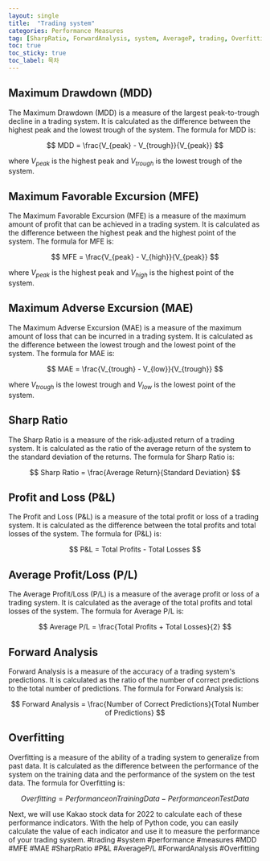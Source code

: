 ```yaml
---
layout: single
title:  "Trading system"
categories: Performance Measures
tag: [SharpRatio, ForwardAnalysis, system, AverageP, trading, Overfitting, measures, performance]
toc: true
toc_sticky: true
toc_label: 목차
---
```

## Maximum Drawdown (MDD)
The Maximum Drawdown (MDD) is a measure of the largest peak-to-trough decline in a trading system. It is calculated as the difference between the highest peak and the lowest trough of the system. The formula for MDD is:

$$ MDD = \frac{V_{peak} - V_{trough}}{V_{peak}} $$

where $V_{peak}$ is the highest peak and $V_{trough}$ is the lowest trough of the system.

## Maximum Favorable Excursion (MFE)
The Maximum Favorable Excursion (MFE) is a measure of the maximum amount of profit that can be achieved in a trading system. It is calculated as the difference between the highest peak and the highest point of the system. The formula for MFE is:

$$ MFE = \frac{V_{peak} - V_{high}}{V_{peak}} $$

where $V_{peak}$ is the highest peak and $V_{high}$ is the highest point of the system.

## Maximum Adverse Excursion (MAE)
The Maximum Adverse Excursion (MAE) is a measure of the maximum amount of loss that can be incurred in a trading system. It is calculated as the difference between the lowest trough and the lowest point of the system. The formula for MAE is:

$$ MAE = \frac{V_{trough} - V_{low}}{V_{trough}} $$

where $V_{trough}$ is the lowest trough and $V_{low}$ is the lowest point of the system.

## Sharp Ratio
The Sharp Ratio is a measure of the risk-adjusted return of a trading system. It is calculated as the ratio of the average return of the system to the standard deviation of the returns. The formula for Sharp Ratio is:

$$ Sharp Ratio = \frac{Average Return}{Standard Deviation} $$

## Profit and Loss (P&L)
The Profit and Loss (P&L) is a measure of the total profit or loss of a trading system. It is calculated as the difference between the total profits and total losses of the system. The formula for (P&L) is:

$$ P&L = Total Profits - Total Losses $$

## Average Profit/Loss (P/L)
The Average Profit/Loss (P/L) is a measure of the average profit or loss of a trading system. It is calculated as the average of the total profits and total losses of the system. The formula for Average P/L is:

$$ Average P/L = \frac{Total Profits + Total Losses}{2} $$

## Forward Analysis
Forward Analysis is a measure of the accuracy of a trading system's predictions. It is calculated as the ratio of the number of correct predictions to the total number of predictions. The formula for Forward Analysis is:

$$ Forward Analysis = \frac{Number of Correct Predictions}{Total Number of Predictions} $$

## Overfitting
Overfitting is a measure of the ability of a trading system to generalize from past data. It is calculated as the difference between the performance of the system on the training data and the performance of the system on the test data. The formula for Overfitting is:

$$ Overfitting = Performance on Training Data - Performance on Test Data $$

Next, we will use Kakao stock data for 2022 to calculate each of these performance indicators. With the help of Python code, you can easily calculate the value of each indicator and use it to measure the performance of your trading system. #trading #system #performance #measures #MDD #MFE #MAE #SharpRatio #P&L #AverageP/L #ForwardAnalysis #Overfitting
